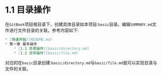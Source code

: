 # 1.1 目录操作

在`GitBook`项目根目录下，创建具体目录如本项目:`basic`目录。编辑`SUMMARY.md`文件进行文件目录的关联。参考内容如下:

````markdown
* [快速开始](README.md)
* 第一章 基本操作
    * [1.1 目录操作](basic/directory.md)
    * [1.2 文件操作](basic/file.md)
````

对应的在`basic`目录创建:`basic/directory.md`与`basic/file.md`就可以实现目录与文件的关联。